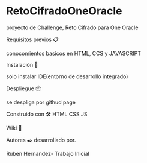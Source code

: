# RetoCifradoOneOracle
proyecto de Challenge, Reto Cifrado para One Oracle


Requisitos previos 📋

conocomientos basicos en HTML, CCS y JAVASCRIPT


Instalación 🔧

solo instalar IDE(entorno de desarrollo integrado)


Despliegue 📦

se despliga por githud page 


Construido con 🛠️
HTML
CSS
JS


Wiki 📖


Autores ✒️
desarrollado por.

Ruben Hernandez- Trabajo Inicial 


